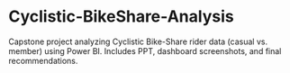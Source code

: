 # Cyclistic-BikeShare-Analysis
Capstone project analyzing Cyclistic Bike-Share rider data (casual vs. member) using Power BI. Includes PPT, dashboard screenshots, and final recommendations.
